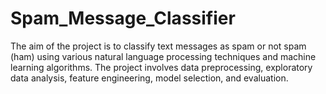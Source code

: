 # Spam_Message_Classifier

The aim of the project is to classify text messages as spam or not spam (ham) using various natural language processing techniques and machine learning algorithms. The project involves data preprocessing, exploratory data analysis, feature engineering, model selection, and evaluation.
